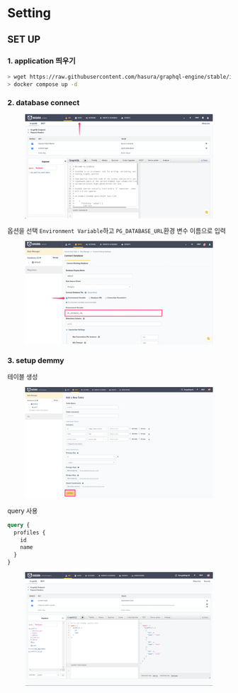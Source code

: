 # Setting

## SET UP

### 1. application 띄우기

```bash
> wget https://raw.githubusercontent.com/hasura/graphql-engine/stable/install-manifests/docker-compose/docker-compose.yaml
> docker compose up -d
```

### 2. database connect

<figure><img src="../../../.gitbook/assets/image (5).png" alt=""><figcaption></figcaption></figure>

옵션을 선택 `Environment Variable`하고 `PG_DATABASE_URL`환경 변수 이름으로 입력

<figure><img src="../../../.gitbook/assets/image.png" alt=""><figcaption></figcaption></figure>

### 3. setup demmy

테이블 생성

<figure><img src="../../../.gitbook/assets/image (8).png" alt=""><figcaption></figcaption></figure>

query 사용

```graphql
query {
  profiles {
    id
    name
  }
}
```

<figure><img src="../../../.gitbook/assets/image (7).png" alt=""><figcaption></figcaption></figure>
